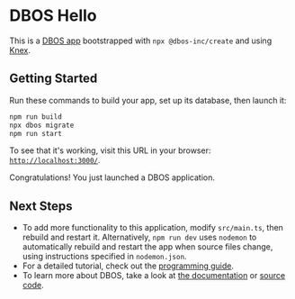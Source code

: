 # DBOS Hello

This is a [DBOS app](https://docs.dbos.dev/) bootstrapped with `npx @dbos-inc/create` and using [Knex](https://docs.dbos.dev/typescript/tutorials/orms/using-knex).

## Getting Started

Run these commands to build your app, set up its database, then launch it:

```bash
npm run build
npx dbos migrate
npm run start
```

To see that it's working, visit this URL in your browser: [`http://localhost:3000/`](http://localhost:3000/).

Congratulations! You just launched a DBOS application.

## Next Steps

- To add more functionality to this application, modify `src/main.ts`, then rebuild and restart it.  Alternatively, `npm run dev` uses `nodemon` to automatically rebuild and restart the app when source files change, using instructions specified in `nodemon.json`.
- For a detailed tutorial, check out the [programming guide](https://docs.dbos.dev/typescript/programming-guide).
- To learn more about DBOS, take a look at [the documentation](https://docs.dbos.dev/) or [source code](https://github.com/dbos-inc/dbos-transact-ts).
